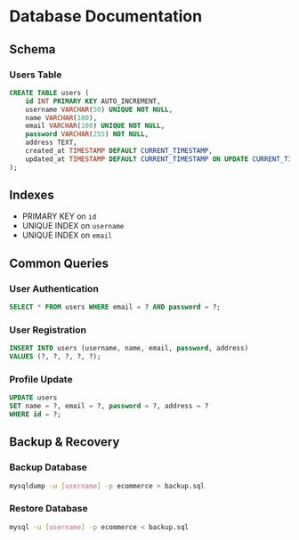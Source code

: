 # Database Documentation

## Schema

### Users Table
```sql
CREATE TABLE users (
    id INT PRIMARY KEY AUTO_INCREMENT,
    username VARCHAR(50) UNIQUE NOT NULL,
    name VARCHAR(100),
    email VARCHAR(100) UNIQUE NOT NULL,
    password VARCHAR(255) NOT NULL,
    address TEXT,
    created_at TIMESTAMP DEFAULT CURRENT_TIMESTAMP,
    updated_at TIMESTAMP DEFAULT CURRENT_TIMESTAMP ON UPDATE CURRENT_TIMESTAMP
);
```

## Indexes
- PRIMARY KEY on `id`
- UNIQUE INDEX on `username`
- UNIQUE INDEX on `email`

## Common Queries

### User Authentication
```sql
SELECT * FROM users WHERE email = ? AND password = ?;
```

### User Registration
```sql
INSERT INTO users (username, name, email, password, address)
VALUES (?, ?, ?, ?, ?);
```

### Profile Update
```sql
UPDATE users 
SET name = ?, email = ?, password = ?, address = ?
WHERE id = ?;
```

## Backup & Recovery

### Backup Database
```bash
mysqldump -u [username] -p ecommerce > backup.sql
```

### Restore Database
```bash
mysql -u [username] -p ecommerce < backup.sql
```
